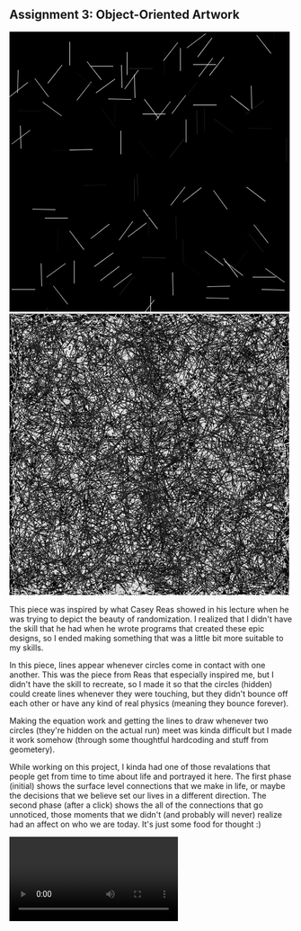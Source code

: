 ## Assignment 3: Object-Oriented Artwork

![Phase 1. What We See](IM_Assignment3_Screenshot_PhaseOne.png)
![Phase 2. What We Don't](IM_Assignment3_Screenshot_PhaseTwo.png)

This piece was inspired by what Casey Reas showed in his lecture when he was trying to depict the beauty of randomization.
I realized that I didn't have the skill that he had when he wrote programs that created these epic designs, so I ended making
something that was a little bit more suitable to my skills.

In this piece, lines appear whenever circles come in contact with one another. This was the piece from Reas that especially inspired
me, but I didn't have the skill to recreate, so I made it so that the circles (hidden) could create lines whenever they were
touching, but they didn't bounce off each other or have any kind of real physics (meaning they bounce forever).

Making the equation work and getting the lines to draw whenever two circles (they're hidden on the actual run) meet was kinda
difficult but I made it work somehow (through some thoughtful hardcoding and stuff from geometery).

While working on this project, I kinda had one of those revalations that people get from time to time about life and portrayed
it here. The first phase (initial) shows the surface level connections that we make in life, or maybe the decisions that we believe set
our lives in a different direction. The second phase (after a click) shows the all of the connections that go unnoticed, those
moments that we didn't (and probably will never) realize had an affect on who we are today. It's just some food for thought :)

![Link to (Download) Raw Video](https://github.com/jhongover9000/intro2im/blob/master/September29/Assignment3.mp4?raw=true)
